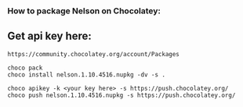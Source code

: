 ### How to package Nelson on Chocolatey:

## Get api key here:

```
https://community.chocolatey.org/account/Packages
```

```
choco pack
choco install nelson.1.10.4516.nupkg -dv -s .

choco apikey -k <your key here> -s https://push.chocolatey.org/
choco push nelson.1.10.4516.nupkg -s https://push.chocolatey.org/
```
